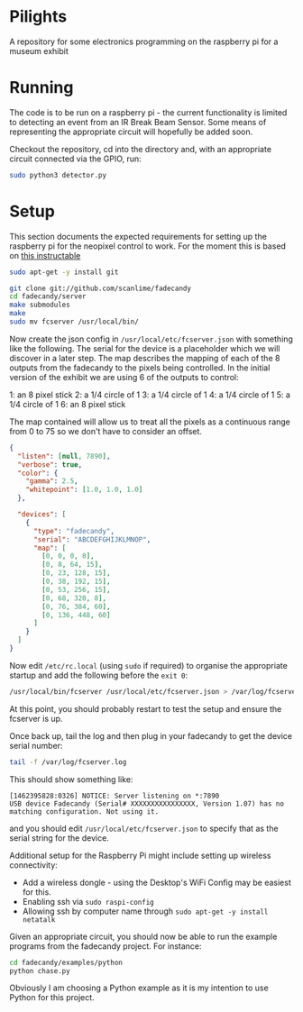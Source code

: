 # Pilights
A repository for some electronics programming on the raspberry pi for a museum exhibit

# Running

The code is to be run on a raspberry pi - the current functionality is limited to detecting an event from an
IR Break Beam Sensor. Some means of representing the appropriate circuit will hopefully be added soon.

Checkout the repository, cd into the directory and, with an appropriate circuit connected via the GPIO, run:

```bash
sudo python3 detector.py
```

# Setup

This section documents the expected requirements for setting up the raspberry pi for the neopixel control to work.
For the moment this is based on
[this instructable](http://www.instructables.com/id/RasPi-w-Fadecandy-driver-WS2811WS2812-Addressable-/?ALLSTEPS)

```bash
sudo apt-get -y install git

git clone git://github.com/scanlime/fadecandy
cd fadecandy/server
make submodules
make
sudo mv fcserver /usr/local/bin/
```

Now create the json config in ```/usr/local/etc/fcserver.json``` with something like the following.
The serial for the device is a placeholder which we will discover in a later step.
The map describes the mapping of each of the 8 outputs from the fadecandy to the pixels being controlled.
In the initial version of the exhibit we are using 6 of the outputs to control:

 1: an 8 pixel stick
 2: a 1/4 circle of 1
 3: a 1/4 circle of 1
 4: a 1/4 circle of 1
 5: a 1/4 circle of 1
 6: an 8 pixel stick

The map contained will allow us to treat all the pixels as a continuous range from 0 to 75 so we don't have to
consider an offset.

```json
{
  "listen": [null, 7890],
  "verbose": true,
  "color": {
    "gamma": 2.5,
    "whitepoint": [1.0, 1.0, 1.0]
  },

  "devices": [
    {
      "type": "fadecandy",
      "serial": "ABCDEFGHIJKLMNOP",
      "map": [
        [0, 0, 0, 8],
        [0, 8, 64, 15],
        [0, 23, 128, 15],
        [0, 38, 192, 15],
        [0, 53, 256, 15],
        [0, 68, 320, 8],
        [0, 76, 384, 60],
        [0, 136, 448, 60]
      ]
    }
  ]
}
```

Now edit ```/etc/rc.local``` (using ```sudo``` if required) to organise the appropriate startup and add the
following before the ```exit 0```:

```bash
/usr/local/bin/fcserver /usr/local/etc/fcserver.json > /var/log/fcserver.log 2>&1 &
```

At this point, you should probably restart to test the setup and ensure the fcserver is up.

Once back up, tail the log and then plug in your fadecandy to get the device serial number:

```bash
tail -f /var/log/fcserver.log
```

This should show something like:
```
[1462395828:0326] NOTICE: Server listening on *:7890
USB device Fadecandy (Serial# XXXXXXXXXXXXXXXX, Version 1.07) has no matching configuration. Not using it.
```

and you should edit ```/usr/local/etc/fcserver.json``` to specify that as the serial string for the device.

Additional setup for the Raspberry Pi might include setting up wireless connectivity:

 * Add a wireless dongle - using the Desktop's WiFi Config may be easiest for this.
 * Enabling ssh via ```sudo raspi-config```
 * Allowing ssh by computer name through ```sudo apt-get -y install netatalk```

Given an appropriate circuit, you should now be able to run the example programs from the fadecandy project. For instance:

```bash
cd fadecandy/examples/python
python chase.py
```

Obviously I am choosing a Python example as it is my intention to use Python for this project.
